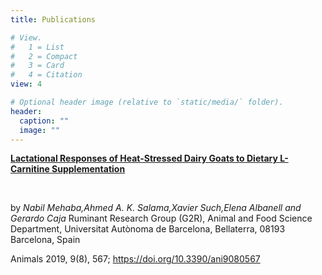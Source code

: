 ```yaml
---
title: Publications

# View.
#   1 = List
#   2 = Compact
#   3 = Card
#   4 = Citation
view: 4

# Optional header image (relative to `static/media/` folder).
header:
  caption: ""
  image: ""
---
```

**[Lactational Responses of Heat-Stressed Dairy Goats to Dietary L-Carnitine Supplementation](https://www.mdpi.com/2076-2615/9/8/567)**

&nbsp;

by _Nabil Mehaba,Ahmed A. K. Salama,Xavier Such,Elena Albanell and Gerardo Caja_
Ruminant Research Group (G2R), Animal and Food Science Department, Universitat Autònoma de Barcelona, Bellaterra, 08193 Barcelona, Spain

Animals 2019, 9(8), 567; https://doi.org/10.3390/ani9080567
